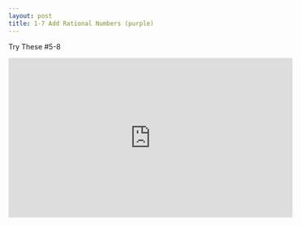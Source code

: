 ```yaml
---
layout: post
title: 1-7 Add Rational Numbers (purple)
---
```

Try These #5-8
<iframe width="560" height="315" src="https://www.youtube.com/embed/9H8uhYc1znE" frameborder="0" allow="accelerometer; autoplay; encrypted-media; gyroscope; picture-in-picture" allowfullscreen></iframe>
